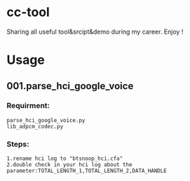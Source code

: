 # cc-tool
Sharing all useful tool&amp;srcipt&amp;demo during my career. Enjoy !

# Usage
## 001.parse_hci_google_voice
### Requirment: 
	parse_hci_google_voice.py  
	lib_adpcm_codec.py
### Steps:
    1.rename hci log to "btsnoop_hci.cfa"
    2.double check in your hci log about the parameter:TOTAL_LENGTH_1,TOTAL_LENGTH_2,DATA_HANDLE 
